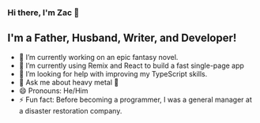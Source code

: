 ### Hi there, I'm Zac 👋

<!--
**zdwatts/zdwatts** is a ✨ _special_ ✨ repository because its `README.md` (this file) appears on your GitHub profile.

Here are some ideas to get you started:
-->

## I'm a Father, Husband, Writer, and Developer!

- 🔭 I’m currently working on an epic fantasy novel.
- 🌱 I’m currently using Remix and React to build a fast single-page app
- 🤔 I’m looking for help with improving my TypeScript skills.
- 💬 Ask me about heavy metal 🤘
- 😄 Pronouns: He/Him
- ⚡ Fun fact: Before becoming a programmer, I was a general manager at a disaster restoration company.
